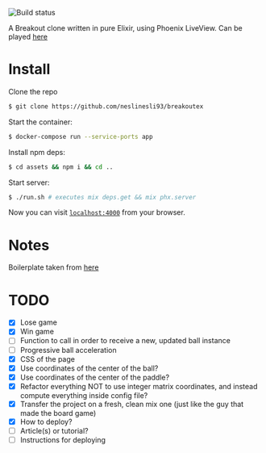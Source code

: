 ![Build status](https://github.com/neslinesli93/breakoutex/workflows/Build%20status/badge.svg)

A Breakout clone written in pure Elixir, using Phoenix LiveView. Can be played [here](https://breakoutex.tommasopifferi.com)

# Install

Clone the repo

```bash
$ git clone https://github.com/neslinesli93/breakoutex
```

Start the container:

```bash
$ docker-compose run --service-ports app
```

Install npm deps:

```bash
$ cd assets && npm i && cd ..
```

Start server:

```bash
$ ./run.sh # executes mix deps.get && mix phx.server
```

Now you can visit [`localhost:4000`](http://localhost:4000) from your browser.

# Notes

Boilerplate taken from [here](https://github.com/chrismccord/phoenix_live_view_example)

# TODO

- [x] Lose game
- [x] Win game
- [ ] Function to call in order to receive a new, updated ball instance
- [ ] Progressive ball acceleration
- [x] CSS of the page
- [x] Use coordinates of the center of the ball?
- [x] Use coordinates of the center of the paddle?
- [x] Refactor everything NOT to use integer matrix coordinates, and instead compute everything inside config file?
- [x] Transfer the project on a fresh, clean mix one (just like the guy that made the board game)
- [x] How to deploy?
- [ ] Article(s) or tutorial?
- [ ] Instructions for deploying
